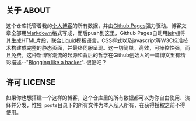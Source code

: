 关于 ABOUT
----------

这个仓库托管着我的[个人博客][1]的所有数据，并由[Github Pages][2]强力驱动。博客文章全部用[Markdown][3]格式写成，而后push到这里，Github Pages自动用[jekyll][4]将其生成HTML片段，联合[Liquid][5]模板语言，CSS样式以及javascript等W3C标准技术构建成完整的静态页面，并最终伺服呈现。这一切简单，高效，可操控性强，而且免费。这种新博客潮流的起源和背后的哲学在Github创始人的一篇博文里有精彩描述--"[Blogging like a hacker][6]". 很酷吧？


许可 LICENSE
------------

如果你也想搭建一个这样的博客，这个仓库里的所有数据都可以为你自由使用、演绎并分发，惟独`_posts`目录下的所有文件为本人私人所有，在获得授权之前不得使用。


[1]: http://kdlijian.github.io
[2]: http://pages.github.com
[3]: http://daringfireball.net/projects/markdown/
[4]: http://jekyllrb.com
[5]: http://wiki.shopify.com/Liquid
[6]: http://tom.preston-werner.com/2008/11/17/blogging-like-a-hacker.html
